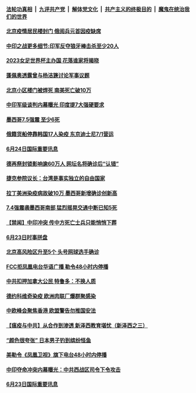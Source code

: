####  [法轮功真相](../../../../basic/blob/master/README.md?t=06250731) &nbsp;|&nbsp; [九评共产党](../../../../9ping.md/blob/master/README.md?t=06250731) &nbsp;|&nbsp; [解体党文化](../../../../jtdwh.md/blob/master/README.md?t=06250731)  &nbsp;|&nbsp; [共产主义的终极目的](../../../../gczydzjmd.md/blob/master/README.md?t=06250731) &nbsp;|&nbsp; [魔鬼在统治我们的世界](../../../../mgztzwmdsj.md/blob/master/README.md?t=06250731) 

#### [北京疫情居民楼封门 俄阅兵元首因疫缺席](../pages/prog202/a102878745.md?t=06250731) 

#### [中印之战更多细节:印军反夺狼牙棒击杀至少20人](../pages/prog202/a102878705.md?t=06250731) 

#### [2023女足世界杯主办国 花落谁家将揭晓](../pages/prog202/a102878709.md?t=06250731) 

#### [蓬佩奥透露曾与杨洁篪讨论军事议题](../pages/prog202/a102878632.md?t=06250731) 

#### [北京小区楼门被焊死 南美死亡破10万](../pages/prog202/a102878590.md?t=06250731) 

#### [中印军级谈判内幕曝光 印度提7大强硬要求](../pages/prog202/a102878574.md?t=06250731) 


#### [墨西哥7.5强震 至少6死](../pages/prog202/a102878444.md?t=06250731) 

#### [俄籍货船停靠韩国17人染疫 东京迪士尼7/1营运](../pages/prog202/a102878373.md?t=06250731) 

#### [6月24日国际重要讯息](../pages/prog202/a102878408.md?t=06250731) 

#### [德再祭封锁影响逾60万人 网坛名将确诊后“认错”](../pages/prog202/a102878305.md?t=06250731) 

#### [捷克参院议长：台湾是事实独立的自由国家](../pages/prog202/a102878346.md?t=06250731) 

#### [拉丁美洲染疫病故破10万 墨西哥新增确诊创新高](../pages/prog202/a102878249.md?t=06250731) 


#### [7.4强震袭墨西哥南部 猛烈摇晃交通中断已知5死](../pages/prog202/a102878195.md?t=06250731) 


#### [【禁闻】中印冲突 传中方死亡士兵只能悄悄下葬](../pages/prog202/a102878041.md?t=06250731) 

#### [6月23日时事拼盘](../pages/prog202/a102878004.md?t=06250731) 

#### [北京高风险区升至5个 头号网球选手确诊](../pages/prog202/a102877992.md?t=06250731) 


#### [FCC拒凤凰电台华语广播 勒令48小时内停播](../pages/prog202/a102877860.md?t=06250731) 

#### [中共扣押加拿大公民 特鲁多：不换人质](../pages/prog202/a102877856.md?t=06250731) 

#### [德约科维奇染疫 欧洲肉联厂爆群聚感染](../pages/prog202/a102877843.md?t=06250731) 

#### [中欧峰会聚焦香港 欧盟警告勿推国安法](../pages/prog202/a102877838.md?t=06250731) 

#### [【瘟疫与中共】从合作到渗透 新泽西教育堪忧（新泽西之三）](../pages/prog202/a102877815.md?t=06250731) 


#### [“颜色很夸张” 日本男子钓到缤纷怪鱼](../pages/prog202/a102877698.md?t=06250731) 

#### [美勒令《凤凰卫视》旗下电台48小时内停播](../pages/prog202/a102877657.md?t=06250731) 

#### [中印夺命冲突内幕曝光：中共西战区司令下令攻击](../pages/prog202/a102877654.md?t=06250731) 

#### [6月23日国际重要讯息](../pages/prog202/a102877629.md?t=06250731) 

